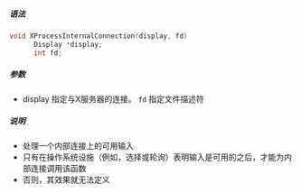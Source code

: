##### 语法

```c
void XProcessInternalConnection(display, fd)
      Display *display;
      int fd;
```

##### 参数

* display 指定与X服务器的连接。
  `fd` 指定文件描述符

##### 说明

* 处理一个内部连接上的可用输入
* 只有在操作系统设施（例如，选择或轮询）表明输入是可用的之后，才能为内部连接调用该函数
* 否则，其效果就无法定义

